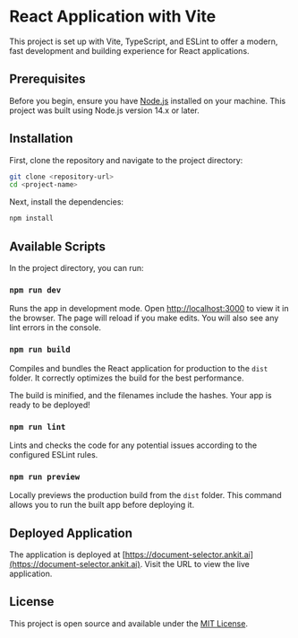 # React Application with Vite

This project is set up with Vite, TypeScript, and ESLint to offer a modern, fast development and building experience for React applications.

## Prerequisites

Before you begin, ensure you have [Node.js](https://nodejs.org/) installed on your machine. This project was built using Node.js version 14.x or later.

## Installation

First, clone the repository and navigate to the project directory:

```bash
git clone <repository-url>
cd <project-name>
```

Next, install the dependencies:

```bash
npm install
```

## Available Scripts

In the project directory, you can run:

### `npm run dev`

Runs the app in development mode. Open [http://localhost:3000](http://localhost:3000) to view it in the browser. The page will reload if you make edits. You will also see any lint errors in the console.

### `npm run build`

Compiles and bundles the React application for production to the `dist` folder. It correctly optimizes the build for the best performance.

The build is minified, and the filenames include the hashes. Your app is ready to be deployed!

### `npm run lint`

Lints and checks the code for any potential issues according to the configured ESLint rules.

### `npm run preview`

Locally previews the production build from the `dist` folder. This command allows you to run the built app before deploying it.

## Deployed Application

The application is deployed at [https://document-selector.ankit.ai](https://document-selector.ankit.ai). Visit the URL to view the live application.

## License

This project is open source and available under the [MIT License](LICENSE).
